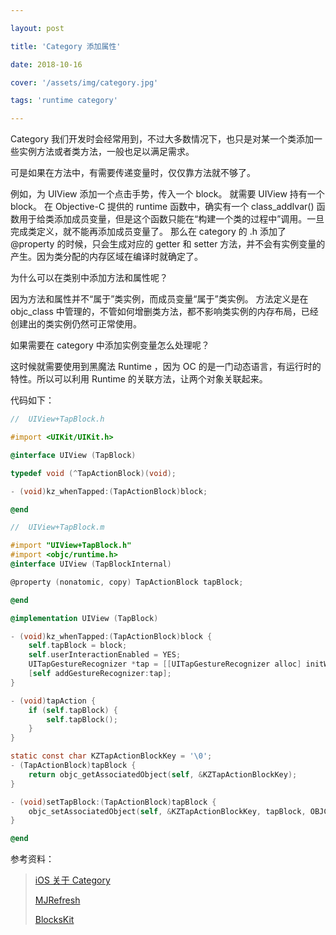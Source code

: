 ```yaml
---

layout: post

title: 'Category 添加属性'

date: 2018-10-16

cover: '/assets/img/category.jpg'

tags: 'runtime category'

---
```


Category 我们开发时会经常用到，不过大多数情况下，也只是对某一个类添加一些实例方法或者类方法，一般也足以满足需求。

可是如果在方法中，有需要传递变量时，仅仅靠方法就不够了。

例如，为 UIView 添加一个点击手势，传入一个 block。 就需要 UIView 持有一个 block。
在 Objective-C 提供的 runtime 函数中，确实有一个 class_addIvar() 函数用于给类添加成员变量，但是这个函数只能在“构建一个类的过程中”调用。一旦完成类定义，就不能再添加成员变量了。
那么在 category 的 .h 添加了 @property 的时候，只会生成对应的 getter 和 setter 方法，并不会有实例变量的产生。因为类分配的内存区域在编译时就确定了。

为什么可以在类别中添加方法和属性呢？

因为方法和属性并不“属于”类实例，而成员变量“属于”类实例。
方法定义是在 objc_class 中管理的，不管如何增删类方法，都不影响类实例的内存布局，已经创建出的类实例仍然可正常使用。

如果需要在 category 中添加实例变量怎么处理呢？

这时候就需要使用到黑魔法 Runtime ，因为 OC 的是一门动态语言，有运行时的特性。所以可以利用 Runtime 的关联方法，让两个对象关联起来。

代码如下：

```objectivec
//  UIView+TapBlock.h

#import <UIKit/UIKit.h>

@interface UIView (TapBlock)

typedef void (^TapActionBlock)(void);

- (void)kz_whenTapped:(TapActionBlock)block;

@end
```

```objectivec
//  UIView+TapBlock.m

#import "UIView+TapBlock.h"
#import <objc/runtime.h>
@interface UIView (TapBlockInternal)

@property (nonatomic, copy) TapActionBlock tapBlock;

@end

@implementation UIView (TapBlock)

- (void)kz_whenTapped:(TapActionBlock)block {
    self.tapBlock = block;
    self.userInteractionEnabled = YES;
    UITapGestureRecognizer *tap = [[UITapGestureRecognizer alloc] initWithTarget:self action:@selector(tapAction)];
    [self addGestureRecognizer:tap];
}

- (void)tapAction {
    if (self.tapBlock) {
        self.tapBlock();
    }
}

static const char KZTapActionBlockKey = '\0';
- (TapActionBlock)tapBlock {
    return objc_getAssociatedObject(self, &KZTapActionBlockKey);
}

- (void)setTapBlock:(TapActionBlock)tapBlock {
    objc_setAssociatedObject(self, &KZTapActionBlockKey, tapBlock, OBJC_ASSOCIATION_COPY_NONATOMIC);
}

@end

```
参考资料：

>[iOS 关于 Category](https://www.jianshu.com/p/535d1574cb86)
>
>[MJRefresh](https://github.com/CoderMJLee/MJRefresh)
>
>[BlocksKit](https://github.com/BlocksKit/BlocksKit)